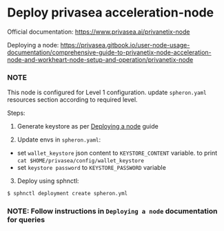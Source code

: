 # Deploy privasea acceleration-node

Official documentation: https://www.privasea.ai/privanetix-node

Deploying a node: https://privasea.gitbook.io/user-node-usage-documentation/comprehensive-guide-to-privanetix-node-acceleration-node-and-workheart-node-setup-and-operation/privanetix-node

### NOTE
This node is configured for Level 1 configuration. update `spheron.yaml` resources section according to required level.

Steps:
1. Generate keystore as per [Deploying a node](https://privasea.gitbook.io/user-node-usage-documentation/comprehensive-guide-to-privanetix-node-acceleration-node-and-workheart-node-setup-and-operation/privanetix-node) guide

2. Update envs in `spheron.yaml`:
- set `wallet_keystore` json content to `KEYSTORE_CONTENT` variable. to print `cat $HOME/privasea/config/wallet_keystore`
- set `keystore password` to `KEYSTORE_PASSWORD` variable

3. Deploy using sphnctl:
```bash
$ sphnctl deployment create spheron.yml
```

### NOTE: Follow instructions in `Deploying a node` documentation for queries
